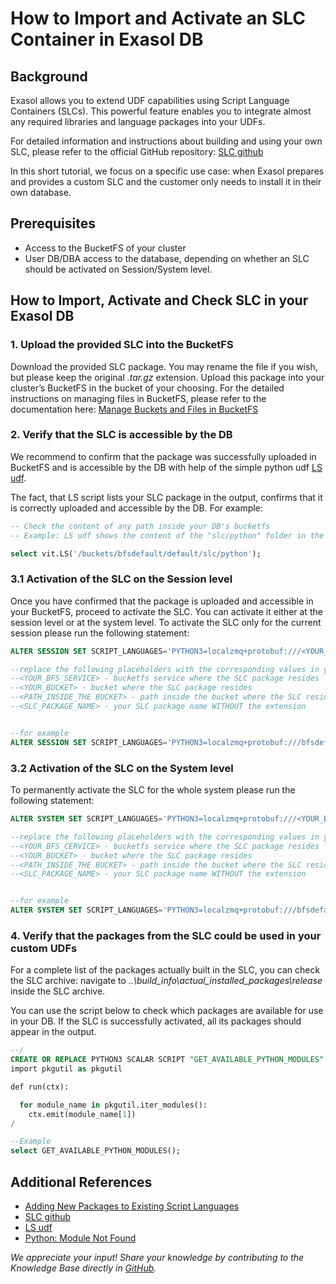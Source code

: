 # How to Import and Activate an SLC Container in Exasol DB

## Background

Exasol allows you to extend UDF capabilities using Script Language Containers (SLCs).
This powerful feature enables you to integrate almost any required libraries and language packages into your UDFs.

For detailed information and instructions about building and using your own SLC, please refer to the official GitHub repository: [SLC github](https://github.com/exasol/script-languages-release/blob/master/doc/user_guide/usage.md)

In this short tutorial, we focus on a specific use case: when Exasol prepares and provides a custom SLC and the customer only needs to install it in their own database.

## Prerequisites

- Access to the BucketFS of your cluster
- User DB/DBA access to the database, depending on whether an SLC should be activated on Session/System level.

## How to Import, Activate and Check SLC in your Exasol DB

### 1. Upload the provided SLC into the BucketFS

Download the provided SLC package. You may rename the file if you wish, but please keep the original *.tar.gz* extension. Upload this package into your cluster’s BucketFS in the bucket of your choosing. For the detailed instructions on managing files in BucketFS, please refer to the documentation here: [Manage Buckets and Files in BucketFS](https://docs.exasol.com/db/latest/administration/on-premise/bucketfs/file_access.htm)

### 2. Verify that the SLC is accessible by the DB

We recommend to confirm that the package was successfully uploaded in BucketFS and is accessible by the DB with help of the simple python udf [LS udf](https://docs.exasol.com/db/latest/administration/on-premise/bucketfs/database_access.htm).

The fact, that LS script lists your SLC package in the output, confirms that it is correctly uploaded and accessible by the DB.
For example:

```sql
-- Check the content of any path inside your DB's bucketfs
-- Example: LS udf shows the content of the "slc/python" folder in the "default" bucket of the "bfsdefault" bucketfs service

select vit.LS('/buckets/bfsdefault/default/slc/python');
```

### 3.1 Activation of the SLC on the Session level

Once you have confirmed that the package is uploaded and accessible in your BucketFS, proceed to activate the SLC. You can activate it either at the session level or at the system level.
To activate the SLC only for the current session please run the following statement:

```sql
ALTER SESSION SET SCRIPT_LANGUAGES='PYTHON3=localzmq+protobuf:///<YOUR_BFS_SERVICE>/<YOUR_BUCKET>/<PATH_INSIDE_THE BUCKET>/<SLC_PACKAGE_NAME>?lang=python#buckets/<YOUR_BFS_SERVICE>/<YOUR_BUCKET>/<PATH_INSIDE_THE BUCKET>/<SLC_PACKAGE_NAME>/exaudf/exaudfclient';

--replace the following placeholders with the corresponding values in your system.
--<YOUR_BFS_SERVICE> - bucketfs service where the SLC package resides
--<YOUR_BUCKET> - bucket where the SLC package resides
--<PATH_INSIDE_THE BUCKET> - path inside the bucket where the SLC resides
--<SLC_PACKAGE_NAME> - your SLC package name WITHOUT the extension


--for example
ALTER SESSION SET SCRIPT_LANGUAGES='PYTHON3=localzmq+protobuf:///bfsdefault/default/slc/python/template-Exasol-all-python-3.10_release?lang=python#buckets/bfsdefault/default/slc/python/template-Exasol-all-python-3.10_release/exaudf/exaudfclient';
```

### 3.2 Activation of the SLC on the System level

To permanently activate the SLC for the whole system please run the following statement:

```sql
ALTER SYSTEM SET SCRIPT_LANGUAGES='PYTHON3=localzmq+protobuf:///<YOUR_BFS_CERVICE>/<YOUR_BUCKET>/<PATH_INSIDE_THE BUCKET>/<SLC_PACKAGE_NAME>?lang=python#buckets/<YOUR_BFS_CERVICE>/<YOUR_BUCKET>/<PATH_INSIDE_THE BUCKET>/<SLC_PACKAGE_NAME>/exaudf/exaudfclient';

--replace the following placeholders with the corresponding values in your system.
--<YOUR_BFS_CERVICE> - bucketfs service where the SLC package resides
--<YOUR_BUCKET> - bucket where the SLC package resides
--<PATH_INSIDE_THE BUCKET> - path inside the bucket where the SLC resides
--<SLC_PACKAGE_NAME> - your SLC package name WITHOUT the extension


--for example
ALTER SYSTEM SET SCRIPT_LANGUAGES='PYTHON3=localzmq+protobuf:///bfsdefault/default/slc/python/template-Exasol-all-python-3.10_release?lang=python#buckets/bfsdefault/default/slc/python/template-Exasol-all-python-3.10_release/exaudf/exaudfclient';

```

### 4. Verify that the packages from the SLC could be used in your custom UDFs

For a complete list of the packages actually built in the SLC, you can check the SLC archive: navigate to *..\build_info\actual_installed_packages\release* inside the SLC archive.

You can use the script below to check which packages are available for use in your DB. If the SLC is successfully activated, all its packages should appear in the output.

```sql
--/
CREATE OR REPLACE PYTHON3 SCALAR SCRIPT "GET_AVAILABLE_PYTHON_MODULES" () EMITS ("res" VARCHAR(4096) UTF8) AS
import pkgutil as pkgutil

def run(ctx):

  for module_name in pkgutil.iter_modules():
    ctx.emit(module_name[1])
/

--Example
select GET_AVAILABLE_PYTHON_MODULES();
```

## Additional References

- [Adding New Packages to Existing Script Languages](https://docs.exasol.com/db/latest/database_concepts/udf_scripts/adding_new_packages_script_languages.htm)
- [SLC github](https://github.com/exasol/script-languages-release/blob/master/doc/user_guide/usage.md)
- [LS udf](https://docs.exasol.com/db/latest/administration/on-premise/bucketfs/database_access.htm)
- [Python: Module Not Found](https://exasol.lightning.force.com/lightning/r/Knowledge__kav/ka0aV0000006C89QAE/view)

*We appreciate your input! Share your knowledge by contributing to the Knowledge Base directly in [GitHub](https://github.com/exasol/public-knowledgebase).*
